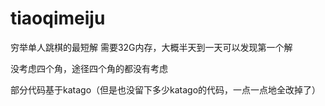 # tiaoqimeiju
穷举单人跳棋的最短解
需要32G内存，大概半天到一天可以发现第一个解

没考虑四个角，途径四个角的都没有考虑

部分代码基于katago（但是也没留下多少katago的代码，一点一点地全改掉了）
